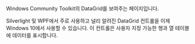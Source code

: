 ﻿Windows Community Toolkit의 DataGrid를 보여주는 페이지입니다.

Silverlight 및 WPF에서 주로 사용하고 널리 알려진 DataGrid 컨트롤을 이제 Windows 10에서 사용할 수 있습니다. 이 컨트롤은 사용자 지정 가능한 행과 열 테이블에 데이터를 표시합니다.